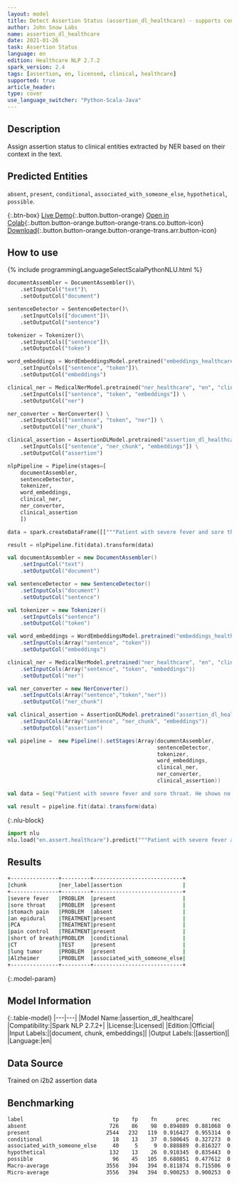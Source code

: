 ```yaml
---
layout: model
title: Detect Assertion Status (assertion_dl_healthcare) - supports confidence scores
author: John Snow Labs
name: assertion_dl_healthcare
date: 2021-01-26
task: Assertion Status
language: en
edition: Healthcare NLP 2.7.2
spark_version: 2.4
tags: [assertion, en, licensed, clinical, healthcare]
supported: true
article_header:
type: cover
use_language_switcher: "Python-Scala-Java"
---
```


## Description

Assign assertion status to clinical entities extracted by NER based on their context in the text.

## Predicted Entities

`absent`, `present`, `conditional`, `associated_with_someone_else`, `hypothetical`, `possible`.

{:.btn-box}
[Live Demo](https://demo.johnsnowlabs.com/healthcare/ASSERTION/){:.button.button-orange}
[Open in Colab](https://github.com/JohnSnowLabs/spark-nlp-workshop/blob/master/tutorials/Certification_Trainings/Healthcare/2.Clinical_Assertion_Model.ipynb){:.button.button-orange.button-orange-trans.co.button-icon}
[Download](https://s3.amazonaws.com/auxdata.johnsnowlabs.com/clinical/models/assertion_dl_healthcare_en_2.7.2_2.4_1611646187271.zip){:.button.button-orange.button-orange-trans.arr.button-icon}

## How to use



<div class="tabs-box" markdown="1">
{% include programmingLanguageSelectScalaPythonNLU.html %}

```python
documentAssembler = DocumentAssembler()\
    .setInputCol("text")\
    .setOutputCol("document")

sentenceDetector = SentenceDetector()\
    .setInputCols(["document"])\
    .setOutputCol("sentence")

tokenizer = Tokenizer()\
    .setInputCols(["sentence"])\
    .setOutputCol("token")

word_embeddings = WordEmbeddingsModel.pretrained("embeddings_healthcare_100d", "en", "clinical/models")\
    .setInputCols(["sentence", "token"])\
    .setOutputCol("embeddings")

clinical_ner = MedicalNerModel.pretrained("ner_healthcare", "en", "clinical/models") \
    .setInputCols(["sentence", "token", "embeddings"]) \
    .setOutputCol("ner")

ner_converter = NerConverter() \
    .setInputCols(["sentence", "token", "ner"]) \
    .setOutputCol("ner_chunk")

clinical_assertion = AssertionDLModel.pretrained("assertion_dl_healthcare", "en", "clinical/models") \
    .setInputCols(["sentence", "ner_chunk", "embeddings"]) \
    .setOutputCol("assertion")

nlpPipeline = Pipeline(stages=[
    documentAssembler, 
    sentenceDetector,
    tokenizer,
    word_embeddings,
    clinical_ner,
    ner_converter,
    clinical_assertion
    ])

data = spark.createDataFrame([["""Patient with severe fever and sore throat. He shows no stomach pain and he maintained on an epidural and PCA for pain control. He also became short of breath with climbing a flight of stairs. After CT, lung tumor located at the right lower lobe. Father with Alzheimer."""]]).toDF("text")

result = nlpPipeline.fit(data).transform(data)
```
```scala
val documentAssembler = new DocumentAssembler()
    .setInputCol("text")
    .setOutputCol("document")

val sentenceDetector = new SentenceDetector()
    .setInputCols("document") 
    .setOutputCol("sentence") 

val tokenizer = new Tokenizer()
    .setInputCols("sentence")
    .setOutputCol("token")

val word_embeddings = WordEmbeddingsModel.pretrained("embeddings_healthcare_100d", "en", "clinical/models")
    .setInputCols(Array("sentence", "token"))
    .setOutputCol("embeddings")

clinical_ner = MedicalNerModel.pretrained("ner_healthcare", "en", "clinical/models") 
    .setInputCols(Array("sentence", "token", "embeddings")) 
    .setOutputCol("ner")

val ner_converter = new NerConverter()
    .setInputCols(Array("sentence","token","ner"))
    .setOutputCol("ner_chunk")

val clinical_assertion = AssertionDLModel.pretrained("assertion_dl_healthcare","en", "clinical/models") 
    .setInputCols(Array("sentence", "ner_chunk", "embeddings")) 
    .setOutputCol("assertion")

val pipeline =  new Pipeline().setStages(Array(documentAssembler, 
                                               sentenceDetector, 
                                               tokenizer, 
                                               word_embeddings, 
                                               clinical_ner, 
                                               ner_converter, 
                                               clinical_assertion))

val data = Seq("Patient with severe fever and sore throat. He shows no stomach pain and he maintained on an epidural and PCA for pain control. He also became short of breath with climbing a flight of stairs. After CT, lung tumor located at the right lower lobe. Father with Alzheimer.").toDF("text")

val result = pipeline.fit(data).transform(data)
```


{:.nlu-block}
```python
import nlu
nlu.load("en.assert.healthcare").predict("""Patient with severe fever and sore throat. He shows no stomach pain and he maintained on an epidural and PCA for pain control. He also became short of breath with climbing a flight of stairs. After CT, lung tumor located at the right lower lobe. Father with Alzheimer.""")
```

</div>

## Results

```bash
+---------------+---------+----------------------------+
|chunk          |ner_label|assertion                   |
+---------------+---------+----------------------------+
|severe fever   |PROBLEM  |present                     |
|sore throat    |PROBLEM  |present                     |
|stomach pain   |PROBLEM  |absent                      |
|an epidural    |TREATMENT|present                     |
|PCA            |TREATMENT|present                     |
|pain control   |TREATMENT|present                     |
|short of breath|PROBLEM  |conditional                 |
|CT             |TEST     |present                     |
|lung tumor     |PROBLEM  |present                     |
|Alzheimer      |PROBLEM  |associated_with_someone_else|
+---------------+---------+----------------------------+
```

{:.model-param}
## Model Information

{:.table-model}
|---|---|
|Model Name:|assertion_dl_healthcare|
|Compatibility:|Spark NLP 2.7.2+|
|License:|Licensed|
|Edition:|Official|
|Input Labels:|[document, chunk, embeddings]|
|Output Labels:|[assertion]|
|Language:|en|

## Data Source

Trained on i2b2 assertion data

## Benchmarking

```bash
label                            tp    fp    fn      prec       rec        f1
absent                          726    86    98  0.894089  0.881068  0.887531
present                        2544   232   119  0.916427  0.955314  0.935466
conditional                      18    13    37  0.580645  0.327273  0.418605
associated_with_someone_else     40     5     9  0.888889  0.816327  0.851064
hypothetical                    132    13    26  0.910345  0.835443  0.871287
possible                         96    45   105  0.680851  0.477612  0.561404
Macro-average                  3556   394   394  0.811874  0.715506  0.76065 
Micro-average                  3556   394   394  0.900253  0.900253  0.900253
```
